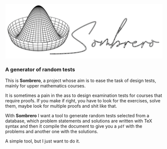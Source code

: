 ![Logo](logo.png)

### A generator of random tests

This is __Sombrero__, a project whose aim is to ease the task of design tests, mainly for upper mathematics courses.

It is sometimes a pain in the ass to design examination tests for courses that require proofs. If you make if right, you have to look for the exercises, solve them, maybe look for multiple proofs and shit like that.

With __Sombrero__ I want a tool to generate random tests selected from a database, which problem statements and solutions are written with TeX syntax and then it compile the document to give you a `pdf` with the problems and another one with the solutions.

A simple tool, but I just want to do it.

